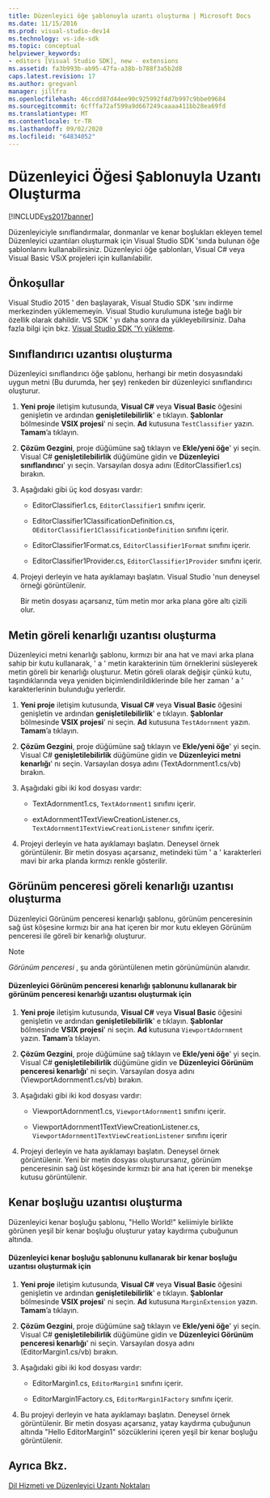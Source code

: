 ```yaml
---
title: Düzenleyici öğe şablonuyla uzantı oluşturma | Microsoft Docs
ms.date: 11/15/2016
ms.prod: visual-studio-dev14
ms.technology: vs-ide-sdk
ms.topic: conceptual
helpviewer_keywords:
- editors [Visual Studio SDK], new - extensions
ms.assetid: fa3b993b-ab95-47fa-a38b-b788f3a5b2d8
caps.latest.revision: 17
ms.author: gregvanl
manager: jillfra
ms.openlocfilehash: 46ccdd87d44ee90c925992f4d7b997c9bbe09684
ms.sourcegitcommit: 6cfffa72af599a9d667249caaaa411bb28ea69fd
ms.translationtype: MT
ms.contentlocale: tr-TR
ms.lasthandoff: 09/02/2020
ms.locfileid: "64834052"
---
```

# <a name="creating-an-extension-with-an-editor-item-template"></a>Düzenleyici Öğesi Şablonuyla Uzantı Oluşturma
[!INCLUDE[vs2017banner](../includes/vs2017banner.md)]

Düzenleyiciyle sınıflandırmalar, donmanlar ve kenar boşlukları ekleyen temel Düzenleyici uzantıları oluşturmak için Visual Studio SDK 'sında bulunan öğe şablonlarını kullanabilirsiniz. Düzenleyici öğe şablonları, Visual C# veya Visual Basic VSıX projeleri için kullanılabilir.  
  
## <a name="prerequisites"></a>Önkoşullar  
 Visual Studio 2015 ' den başlayarak, Visual Studio SDK 'sını indirme merkezinden yüklememeyin. Visual Studio kurulumuna isteğe bağlı bir özellik olarak dahildir. VS SDK ' yı daha sonra da yükleyebilirsiniz. Daha fazla bilgi için bkz. [Visual Studio SDK 'Yı yükleme](../extensibility/installing-the-visual-studio-sdk.md).  
  
## <a name="creating-a-classifier-extension"></a>Sınıflandırıcı uzantısı oluşturma  
 Düzenleyici sınıflandırıcı öğe şablonu, herhangi bir metin dosyasındaki uygun metni (Bu durumda, her şey) renkeden bir düzenleyici sınıflandırıcı oluşturur.  
  
1. **Yeni proje** iletişim kutusunda, **Visual C#** veya **Visual Basic** öğesini genişletin ve ardından **genişletilebilirlik**' e tıklayın. **Şablonlar** bölmesinde **VSIX projesi**' ni seçin. **Ad** kutusuna `TestClassifier` yazın. **Tamam**’a tıklayın.  
  
2. **Çözüm Gezgini**, proje düğümüne sağ tıklayın ve **Ekle/yeni öğe**' yi seçin. Visual C# **genişletilebilirlik** düğümüne gidin ve **Düzenleyici sınıflandırıcı**' yı seçin. Varsayılan dosya adını (EditorClassifier1.cs) bırakın.  
  
3. Aşağıdaki gibi üç kod dosyası vardır:  
  
    - EditorClassifier1.cs, `EditorClassifier1` sınıfını içerir.  
  
    - EditorClassifier1ClassificationDefinition.cs, `OEditorClassifier1ClassificationDefinition` sınıfını içerir.  
  
    - EditorClassifier1Format.cs, `EditorClassifier1Format`  sınıfını içerir.  
  
    - EditorClassifier1Provider.cs, `EditorClassifier1Provider` sınıfını içerir.  
  
4. Projeyi derleyin ve hata ayıklamayı başlatın. Visual Studio 'nun deneysel örneği görüntülenir.  
  
     Bir metin dosyası açarsanız, tüm metin mor arka plana göre altı çizili olur.  
  
## <a name="creating-a-text-relative-adornment-extension"></a>Metin göreli kenarlığı uzantısı oluşturma  
 Düzenleyici metni kenarlığı şablonu, kırmızı bir ana hat ve mavi arka plana sahip bir kutu kullanarak, ' a ' metin karakterinin tüm örneklerini süsleyerek metin göreli bir kenarlığı oluşturur. Metin göreli olarak değişir çünkü kutu, taşındıklarında veya yeniden biçimlendirildiklerinde bile her zaman ' a ' karakterlerinin bulunduğu yerlerdir.  
  
1. **Yeni proje** iletişim kutusunda, **Visual C#** veya **Visual Basic** öğesini genişletin ve ardından **genişletilebilirlik**' e tıklayın. **Şablonlar** bölmesinde **VSIX projesi**' ni seçin. **Ad** kutusuna `TestAdornment` yazın. **Tamam**’a tıklayın.  
  
2. **Çözüm Gezgini**, proje düğümüne sağ tıklayın ve **Ekle/yeni öğe**' yi seçin. Visual C# **genişletilebilirlik** düğümüne gidin ve **Düzenleyici metni kenarlığı**' nı seçin. Varsayılan dosya adını (TextAdornment1.cs/vb) bırakın.  
  
3. Aşağıdaki gibi iki kod dosyası vardır:  
  
    - TextAdornment1.cs, `TextAdornment1` sınıfını içerir.  
  
    - extAdornment1TextViewCreationListener.cs, `TextAdornment1TextViewCreationListener` sınıfını içerir.  
  
4. Projeyi derleyin ve hata ayıklamayı başlatın. Deneysel örnek görüntülenir. Bir metin dosyası açarsanız, metindeki tüm ' a ' karakterleri mavi bir arka planda kırmızı renkle gösterilir.  
  
## <a name="creating-a-viewport-relative-adornment-extension"></a>Görünüm penceresi göreli kenarlığı uzantısı oluşturma  
 Düzenleyici Görünüm penceresi kenarlığı şablonu, görünüm penceresinin sağ üst köşesine kırmızı bir ana hat içeren bir mor kutu ekleyen Görünüm penceresi ile göreli bir kenarlığı oluşturur.  
  
> [!NOTE]
> *Görünüm penceresi* , şu anda görüntülenen metin görünümünün alanıdır.  
  
#### <a name="to-create-a-viewport-adornment-extension-by-using-the-editor-viewport-adornment-template"></a>Düzenleyici Görünüm penceresi kenarlığı şablonunu kullanarak bir görünüm penceresi kenarlığı uzantısı oluşturmak için  
  
1. **Yeni proje** iletişim kutusunda, **Visual C#** veya **Visual Basic** öğesini genişletin ve ardından **genişletilebilirlik**' e tıklayın. **Şablonlar** bölmesinde **VSIX projesi**' ni seçin. **Ad** kutusuna `ViewportAdornment` yazın. **Tamam**’a tıklayın.  
  
2. **Çözüm Gezgini**, proje düğümüne sağ tıklayın ve **Ekle/yeni öğe**' yi seçin. Visual C# **genişletilebilirlik** düğümüne gidin ve **Düzenleyici Görünüm penceresi kenarlığı**' ni seçin. Varsayılan dosya adını (ViewportAdornment1.cs/vb) bırakın.  
  
3. Aşağıdaki gibi iki kod dosyası vardır:  
  
    - ViewportAdornment1.cs, `ViewportAdornment1` sınıfını içerir.  
  
    - ViewportAdornment1TextViewCreationListener.cs, `ViewportAdornment1TextViewCreationListener` sınıfını içerir  
  
4. Projeyi derleyin ve hata ayıklamayı başlatın. Deneysel örnek görüntülenir. Yeni bir metin dosyası oluşturursanız, görünüm penceresinin sağ üst köşesinde kırmızı bir ana hat içeren bir menekşe kutusu görüntülenir.  
  
## <a name="creating-a-margin-extension"></a>Kenar boşluğu uzantısı oluşturma  
 Düzenleyici kenar boşluğu şablonu, "Hello World!" keliimiyle birlikte görünen yeşil bir kenar boşluğu oluşturur yatay kaydırma çubuğunun altında.  
  
#### <a name="to-create-a-margin-extension-by-using-the-editor-margin-template"></a>Düzenleyici kenar boşluğu şablonunu kullanarak bir kenar boşluğu uzantısı oluşturmak için  
  
1. **Yeni proje** iletişim kutusunda, **Visual C#** veya **Visual Basic** öğesini genişletin ve ardından **genişletilebilirlik**' e tıklayın. **Şablonlar** bölmesinde **VSIX projesi**' ni seçin. **Ad** kutusuna `MarginExtension` yazın. **Tamam**’a tıklayın.  
  
2. **Çözüm Gezgini**, proje düğümüne sağ tıklayın ve **Ekle/yeni öğe**' yi seçin. Visual C# **genişletilebilirlik** düğümüne gidin ve **Düzenleyici Görünüm penceresi kenarlığı**' ni seçin. Varsayılan dosya adını (EditorMargin1.cs/vb) bırakın.  
  
3. Aşağıdaki gibi iki kod dosyası vardır:  
  
    - EditorMargin1.cs, `EditorMargin1` sınıfını içerir.  
  
    - EditorMargin1Factory.cs, `EditorMargin1Factory` sınıfını içerir.  
  
4. Bu projeyi derleyin ve hata ayıklamayı başlatın. Deneysel örnek görüntülenir. Bir metin dosyası açarsanız, yatay kaydırma çubuğunun altında "Hello EditorMargin1" sözcüklerini içeren yeşil bir kenar boşluğu görüntülenir.  
  
## <a name="see-also"></a>Ayrıca Bkz.  
 [Dil Hizmeti ve Düzenleyici Uzantı Noktaları](../extensibility/language-service-and-editor-extension-points.md)
